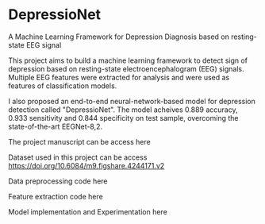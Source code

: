 # DepressioNet
A Machine Learning Framework for Depression Diagnosis based on resting-state EEG signal

This project aims to build a machine learning framework to detect sign of depression based on resting-state electroencephalogram (EEG) signals. Multiple EEG features were extracted for analysis and were used as features of classification models. 

I also proposed an end-to-end neural-network-based model for depression detection called "DepressioNet". The model acheives 0.889 accuracy, 0.933 sensitivity and 0.844 specificity on test sample, overcoming the state-of-the-art EEGNet-8,2.

The project manuscript can be access here

Dataset used in this project can be access https://doi.org/10.6084/m9.figshare.4244171.v2

Data preprocessing code here

Feature extraction code here

Model implementation and Experimentation here

